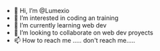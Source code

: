 - 👋 Hi, I’m @Lumexio
- 👀 I’m interested in coding an training
- 🌱 I’m currently learning web dev
- 💞️ I’m looking to collaborate on web dev proyects
- 📫 How to reach me ..... don't reach me.....

<!---
Lumexio/Lumexio is a ✨ special ✨ repository because its `README.md` (this file) appears on your GitHub profile.
You can click the Preview link to take a look at your changes.
--->
